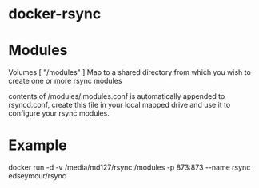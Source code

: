 # docker-rsync

# Modules
Volumes [ "/modules" ]
Map to a shared directory from which you wish to create one or more rsync modules

contents of /modules/.modules.conf is automatically appended to rsyncd.conf, create this file in your local mapped drive and use it to configure your rsync modules. 

# Example
docker run -d -v /media/md127/rsync:/modules -p 873:873 --name rsync edseymour/rsync
